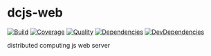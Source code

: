 # dcjs-web

[![Build](https://travis-ci.org/fbertone/dcjs-web.png)](https://travis-ci.org/fbertone/dcjs-web)
[![Coverage](https://coveralls.io/repos/fbertone/dcjs-web/badge.png)](https://coveralls.io/r/fbertone/dcjs-web)
[![Quality](https://codeclimate.com/github/fbertone/dcjs-web.png)](https://codeclimate.com/github/fbertone/dcjs-web)
[![Dependencies](https://david-dm.org/fbertone/dcjs-web.png)](https://david-dm.org/fbertone/dcjs-web)
[![DevDependencies](https://david-dm.org/fbertone/dcjs-web/dev-status.png)](https://david-dm.org/fbertone/dcjs-web#info=devDependencies)

distributed computing js web server
